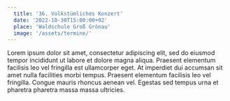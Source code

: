 ```yaml
---
  title: '36. Volkstümliches Konzert'
  date: '2022-10-30T15:00:00+02'
  place: 'Waldschule Groß Grönau'
  image: '/assets/termine/'
---
```


Lorem ipsum dolor sit amet, consectetur adipiscing elit, sed do eiusmod tempor incididunt ut labore et dolore magna aliqua. Praesent elementum facilisis leo vel fringilla est ullamcorper eget. At imperdiet dui accumsan sit amet nulla facilities morbi tempus. Praesent elementum facilisis leo vel fringilla. Congue mauris rhoncus aenean vel. Egestas sed tempus urna et pharetra pharetra massa massa ultricies.
